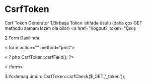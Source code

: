 # CsrfToken
Csrf Token Generator
1.Birbaşa Token istifadə üsulu (daha çox GET methodu zamanı lazım ola bilər)
<a href="/logout?_token=<? =CsrfToken::generateToken('logout')?>"Çıxış </a>

2.Form Daxilində

< form action="" method="post">
  
  < ? php CsrfToken::csrfField();  ?>

< /form>


3.Yoxlamaq ümün:
CsrfToken::csrfCheck($_GET['_token']);
